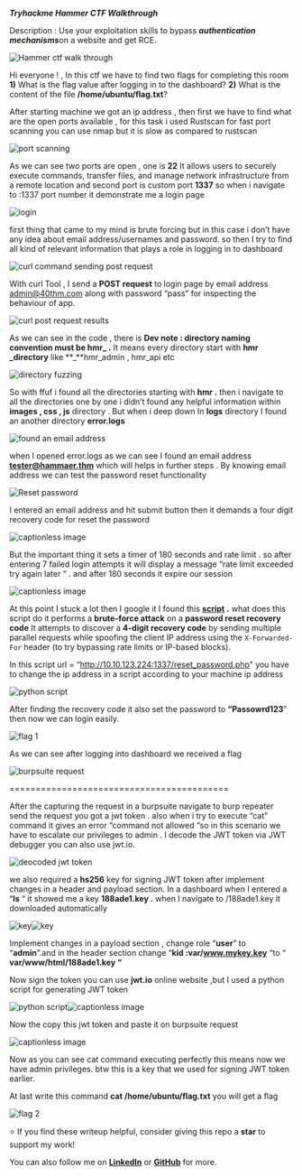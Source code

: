 ***Tryhackme Hammer CTF Walkthrough***

Description : Use your exploitation skills to bypass ***authentication mechanisms***on a website and get RCE.

![Hammer ctf walk through](https://miro.medium.com/v2/resize:fit:1400/format:webp/1*r3j4i6SC65453qMJjcUB1Q.png)

Hi everyone ! , In this ctf we have to find two flags for completing this room
**1)** What is the flag value after logging in to the dashboard?
**2)** What is the content of the file **/home/ubuntu/flag.txt**?

After starting machine we got an ip address , then first we have to find what are the open ports available , for this task i used Rustscan for fast port scanning you can use nmap but it is slow as compared to rustscan

![port scanning](https://miro.medium.com/v2/resize:fit:1190/format:webp/1*h1dZkMi_cYFHYsBi_cVcTQ.png)

As we can see two ports are open , one is **22** It allows users to securely execute commands, transfer files, and manage network infrastructure from a remote location and second port is custom port **1337** so when i navigate to <ip address>:1337 port number it demonstrate me a login page

![login](https://miro.medium.com/v2/resize:fit:1400/format:webp/1*Y2M-ZCPIyEIqqamDP1eC2w.png)

first thing that came to my mind is brute forcing but in this case i don’t have any idea about email address/usernames and password. so then I try to find all kind of relevant information that plays a role in logging in to dashboard

![curl command sending post request](https://miro.medium.com/v2/resize:fit:1176/format:webp/1*HlQOIK9mNOV0qv1i6Vndgw.png)

With curl Tool , I send a **POST request** to login page by email address admin@40thm.com along with password “pass” for inspecting the behaviour of app.

![curl post request results](https://miro.medium.com/v2/resize:fit:1400/format:webp/1*d8a29XJnLzhyZo9PuwNPuA.png)

As we can see in the code , there is **Dev note : directory naming convention must be hmr_ .** It means every directory start with **hmr _directory** like **_**hmr_admin , hmr_api etc

![directory fuzzing](https://miro.medium.com/v2/resize:fit:1400/format:webp/1*Pd6OOQdYjz0q8AuOvuyf2A.png)

So with ffuf i found all the directories starting with **hmr .** then i navigate to all the directories one by one i didn’t found any helpful information within **images , css , js** directory . But when i deep down In **logs** directory I found an another directory **error.logs**

![found an email address](https://miro.medium.com/v2/resize:fit:1400/format:webp/1*36-hlF73-So6tLag9AvfMw.png)

when I opened error.logs as we can see I found an email address **tester@hammaer.thm** which will helps in further steps . By knowing email address we can test the password reset functionality

![Reset password](https://miro.medium.com/v2/resize:fit:1400/format:webp/1*6Kz92DufhGr0k7XXDF6fJQ.png)

I entered an email address and hit submit button then it demands a four digit recovery code for reset the password

![captionless image](https://miro.medium.com/v2/resize:fit:1400/format:webp/1*g8hDvP5464te0kGUWZrHOw.png)

But the important thing it sets a timer of 180 seconds and rate limit . so after entering 7 failed login attempts it will display a message “rate limit exceeded try again later “ . and after 180 seconds it expire our session

![captionless image](https://miro.medium.com/v2/resize:fit:1400/format:webp/1*CZ6Rj7vcPNOPAfIwLZqZ2w.png)

At this point I stuck a lot then I google it I found this [**script**](https://www.youtube.com/redirect?event=video_description&redir_token=QUFFLUhqbkhRUHhNTk5BWjRSU1Z4cnhpQzQ1dHNNQnJuUXxBQ3Jtc0trWEY0TkJydGZ3M3piZl9za3ZWR1ljdHMza1VyeE9fdFM3ZzdTbGdJTE9UQ0FtUWt1bzF0djVNZGFZMTBQU3ozN0xiQ3lhelA1LVVGNF9KbXlfdFhjZkV5dXRzSFRWLWhaRzlqYW9idndDR0Y4TmREdw&q=https%3A%2F%2Fgithub.com%2FMatSec21%2FHammerTHM%2Fblob%2Fabc121ccb61f832ebe33becf4063189d9482dd75%2Fbruteforcecodes.py&v=Y8-ahp7mnLI) **.** what does this script do it performs a **brute-force attack** on a **password reset recovery code**
It attempts to discover a **4-digit recovery code** by sending multiple parallel requests while spoofing the client IP address using the `X-Forwarded-For` header (to try bypassing rate limits or IP-based blocks).

In this script url = “http://10.10.123.224:1337/reset_password.php" you have to change the ip address in a script according to your machine ip address

![python script](https://miro.medium.com/v2/resize:fit:760/format:webp/1*jJZR-C4AyweNJpQlP7K2vg.png)

After finding the recovery code it also set the password to **“Passowrd123**” then now we can login easily.

![flag 1](https://miro.medium.com/v2/resize:fit:1400/format:webp/1*XPDFm9CVXz9_HkMfGLH35Q.png)

As we can see after logging into dashboard we received a flag

![burpsuite request](https://miro.medium.com/v2/resize:fit:1400/format:webp/1*lLDfyAA0g_tBM-foIzzq5g.png)
 
==========================================

After the capturing the request in a burpsuite navigate to burp repeater send the request you got a jwt token . also when i try to execute “cat” command it gives an error “command not allowed “so in this scenario we have to escalate our privileges to admin . I decode the JWT token via JWT debugger you can also use jwt.io.

![deocoded jwt token](https://miro.medium.com/v2/resize:fit:1400/format:webp/1*7R_FQkOV6uvb1mBpRVjleg.png)

we also required a **hs256** key for signing JWT token after implement changes in a header and payload section. In a dashboard when I entered a “**ls** “ it showed me a key **188ade1.key .** when I navigate to /188ade1.key it downloaded automatically

![key](https://miro.medium.com/v2/resize:fit:1400/format:webp/1*xQzOPjTj9GKTzitnjekiXg.png)![key](https://miro.medium.com/v2/resize:fit:1400/format:webp/1*hWqCLUQSkrSqci11yemZAg.png)

Implement changes in a payload section , change role “**user**” to “**admin**”.and in the header section change “**kid :var/www.mykey.key** “to “ **var/www/html/188ade1.key “**

Now sign the token you can use **jwt.io** online website ,but I used a python script for generating JWT token

![python script](https://miro.medium.com/v2/resize:fit:1400/format:webp/1*jvf1r9oaRFM5TnBWe-mnUQ.png)![captionless image](https://miro.medium.com/v2/resize:fit:1400/format:webp/1*D8kr0F2wamIfvfg4QY3ZUQ.png)

Now the copy this jwt token and paste it on burpsuite request

![captionless image](https://miro.medium.com/v2/resize:fit:1400/format:webp/1*r3F0m04d2GeaDsQC0_dyXQ.png)

Now as you can see cat command executing perfectly this means now we have admin privileges. btw this is a key that we used for signing JWT token earlier.

At last write this command **cat /home/ubuntu/flag.txt** you will get a flag

![flag 2](https://miro.medium.com/v2/resize:fit:1400/format:webp/1*6G6UAyJuyHZN_3XWQia2pQ.png)

⭐ If you find these writeup helpful, consider giving this repo a **star** to support my work!  


You can also follow me on [**LinkedIn**](https://www.linkedin.com/in/muhammad-ahsanijaz/) or [**GitHub**](https://github.com/AhsanIjaz17) for more.

